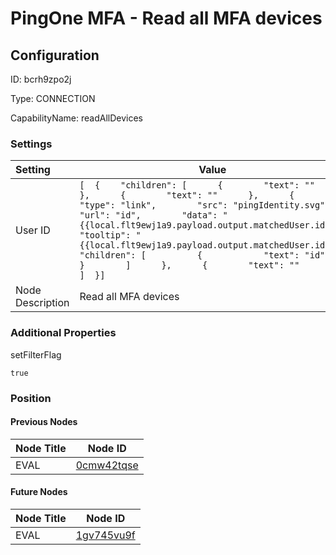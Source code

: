 # PingOne MFA - Read all MFA devices
## Configuration
ID:  bcrh9zpo2j

Type: CONNECTION 

CapabilityName: readAllDevices

### Settings
| Setting | Value  |
| :------------------------ | ---------------------------------------- |
| User ID |```[  {    "children": [      {        "text": ""      },      {        "text": ""      },      {        "type": "link",        "src": "pingIdentity.svg",        "url": "id",        "data": "{{local.flt9ewj1a9.payload.output.matchedUser.id}}",        "tooltip": "{{local.flt9ewj1a9.payload.output.matchedUser.id}}",        "children": [          {            "text": "id"          }        ]      },      {        "text": ""      }    ]  }] ```|
| Node Description | Read all MFA devices | 





### Additional Properties
setFilterFlag
```bool 
true
```





### Position

#### Previous Nodes
| Node Title | Node ID |
| :------------- | ------------ |
| EVAL | [0cmw42tqse](./0cmw42tqse.md) | 
 
 #### Future Nodes
| Node Title | Node ID |
| :------------- | ------------ |
| EVAL |[1gv745vu9f](./1gv745vu9f.md) | 